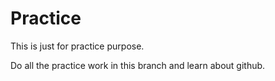 # Practice
This is just for practice purpose.

Do all the practice work in this branch and learn about github.
